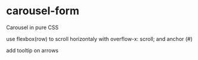 # carousel-form
Carousel in pure CSS

use flexbox(row) to scroll horizontaly
with overflow-x: scroll;
and anchor (#)

add tooltip on arrows
